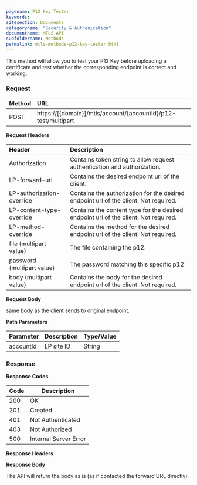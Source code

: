 ```yaml
---
pagename: P12 Key Tester
keywords:
sitesection: Documents
categoryname: "Security & Authenication"
documentname: MTLS API
subfoldername: Methods
permalink: mtls-methods-p12-key-tester.html
---
```


This method will allow you to test your P12 Key before uploading a certificate and test whether the corresponding endpoint is correct and working.

### Request

 |Method|      URL|  
 |:--------  |:---  |
 |POST|  https://[{domain}]/mtls/account/{accountId}/p12-test/multipart |


**Request Headers**

 |Header         |Description  |
 |:------|        :--------  |
 |Authorization|    Contains token string to allow request authentication and authorization.  |
 |LP-forward-url|   Contains the desired endpoint url of the client.  |
 |LP-authorization-override|  Contains the authorization for the desired endpoint url of the client. Not required. |
 |LP-content-type-override|  Contains the content type for the desired endpoint url of the client. Not required. |
 |LP-method-override|  Contains the method for the desired endpoint url of the client. Not required. |
 |file (multipart value)| The file containing the p12.  |
 |password (multipart value)| The password matching this specific p12  |
 |body (multipart value)|  Contains the body for the desired endpoint url of the client. Not required. |

**Request Body**

same body as the client sends to original endpoint.

**Path Parameters**

 |Parameter|  Description|  Type/Value |
 |:------    |:--------    |:--------|
 |accountId|  LP site ID |   String |

### Response

**Response Codes**

| Code | Description           |
|------|-----------------------|
| 200  | OK                    |
| 201  | Created               |
| 401  | Not Authenticated     |
| 403  | Not Authorized        |
| 500  | Internal Server Error |


**Response Headers**

**Response Body**

The API will return the body as is (as if contacted the forward URL directly).

